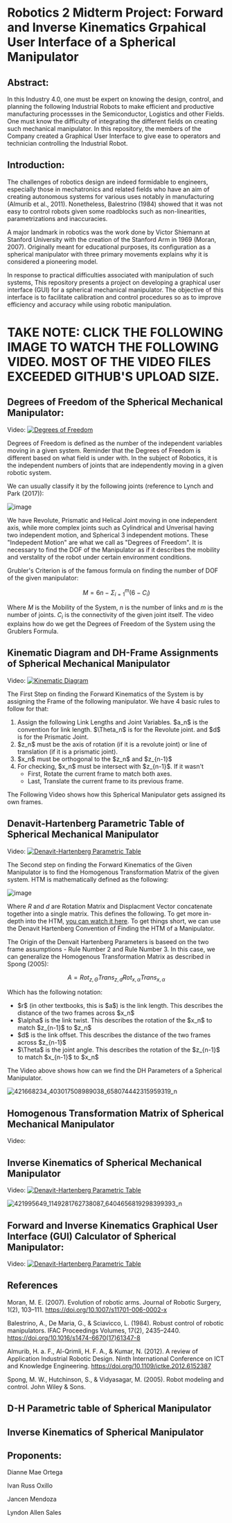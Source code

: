 # Robotics 2 Midterm Project: Forward and Inverse Kinematics Grpahical User Interface of a Spherical Manipulator

## Abstract:
  In this Industry 4.0, one must be expert on knowing the design, control, and planning the following
  Industrial Robots to make efficient and productive manufacturing processses in the Semiconductor, Logistics
  and other Fields. One must know the difficulty of integrating the different fields on creating such mechanical
  manipulator. In this repository, the members of the Company created a Graphical User Interface to give ease to
  operators and technician controlling the Industrial Robot. 
## Introduction:

  The challenges of robotics design are indeed formidable to engineers, especially those in mechatronics 
  and related fields who have an aim of creating autonomous systems for various uses notably in manufacturing 
  (Almurib et al., 2011). Nonetheless, Balestrino (1984) showed that it was not easy to control robots given 
  some roadblocks such as non-linearities, parametrizations and inaccuracies. 

  A major landmark in robotics was the work done by Victor Shiemann at Stanford University with the creation 
  of the Stanford Arm in 1969 (Moran, 2007). Originally meant for educational purposes, its configuration as 
  a spherical manipulator with three primary movements explains why it is considered a pioneering model. 

  In response to practical difficulties associated with manipulation of such systems, This repository presents 
  a project on developing a graphical user interface (GUI) for a spherical mechanical manipulator. 
  The objective of this interface is to facilitate calibration and control procedures so as to improve 
  efficiency and accuracy while using robotic manipulation. 

# TAKE NOTE: CLICK THE FOLLOWING IMAGE TO WATCH THE FOLLOWING VIDEO. MOST OF THE VIDEO FILES EXCEEDED GITHUB'S UPLOAD SIZE.

## Degrees of Freedom of the Spherical Mechanical Manipulator:

Video:
[![Degrees of Freedom](https://i.ytimg.com/vi/J21eMrKu4F8/maxresdefault.jpg)](https://youtu.be/J21eMrKu4F8)

Degrees of Freedom is defined as the number of the independent variables moving in a given system. Reminder that the Degrees
of Freedom is different based on what field is under with. In the subject of Robotics, it is the independent numbers of joints
that are independently moving in a given robotic system. 

We can usually classify it by the following joints (reference to Lynch and Park (2017)):

![image](https://github.com/leandawnleandawn/Robotics2_FK-IK_Group12_Spherical_2024/assets/83767299/918d7f1e-3161-4ae2-b9a7-545ca3b511f5)

We have Revolute, Prismatic and Helical Joint moving in one independent axis, while more complex joints such as Cylindrical and Unverisal having 
two independent motion, and Spherical 3 independent motions. These "Indepedent Motion" are what we call as "Degrees of Freedom". It is necessary
to find the DOF of the Manipulator as if it describes the mobility and verstality of the robot under certain environment conditions.

Grubler's Criterion is of the famous formula on finding the number of DOF of the given manipulator:

$$M = 6n - \Sigma^{m}_{i=1}(6-C_i)$$

Where $M$ is the Mobility of the System, $n$ is the number of links and $m$ is the number of joints. $C_i$ is the connectivity of the given joint itself.
The video explains how do we get the Degrees of Freedom of the System using the Grublers Formula.

## Kinematic Diagram and DH-Frame Assignments of Spherical Mechanical Manipulator
Video:
[![Kinematic Diagram](https://i.ytimg.com/vi/7ie01cTN80Y/maxresdefault.jpg)](https://youtu.be/7ie01cTN80Y)

The First Step on finding the Forward Kinematics of the System is by assigning the Frame of the following manipulator. We have 4 basic rules to follow for that:

<ol>
  <li>Assign the following Link Lengths and Joint Variables. $a_n$ is the convention for link length. $\Theta_n$ is for the Revolute joint. and $d$ is for the Prismatic Joint.</li>
  <li>$z_n$ must be the axis of rotation (if it is a revolute joint) or line of translation (if it is a prismatic joint).</li>
  <li>$x_n$ must be orthogonal to the $z_n$ and $z_{n-1}$</li>
  <li>For checking, $x_n$ must be intersect with $z_{n-1}$. If it wasn't<ul>
    <li>First, Rotate the current frame to match both axes.</li>
    <li>Last, Translate the current frame to its previous frame.</li>
  </ul></li>
</ol>

The Following Video shows how this Spherical Manipulator gets assigned its own frames.
## Denavit-Hartenberg Parametric Table of Spherical Mechanical Manipulator
Video:
[![Denavit-Hartenberg Parametric Table](https://i.ytimg.com/vi/AdVCETLDfT8/maxresdefault.jpg)](https://youtu.be/AdVCETLDfT8)

The Second step on finding the Forward Kinematics of the Given Manipulator is to find the Homogenous Transformation Matrix
of the given system. HTM is mathematically defined as the following:

![image](https://github.com/leandawnleandawn/Robotics2_FK-IK_Group12_Spherical_2024/assets/83767299/4b47744e-e6ee-484a-8960-ab094259ce2e)

Where $R$ and $d$ are Rotation Matrix and Displacment Vector concatenate together into a single matrix. This defines the following.
To get more in-depth into the HTM, [you can watch it here](https://www.youtube.com/watch?v=4Y1_y9DI_Hw). To get things short, we can use the 
Denavit Hartenberg Convention of Finding the HTM of a Manipulator.

The Origin of the Denvait Hartenberg Parameters is baseed on the two frame assumptions - Rule Number 2 and Rule Number 3. In this case, we 
can generalize the Homogenous Transformation Matrix as described in Spong (2005):

$$A = Rot_{z,\Theta}Trans_{z,d}Rot_{x,\alpha}Trans_{x,\alpha}$$

Which has the following notation:
<ul>
  <li>$r$ (in other textbooks, this is $a$) is the link length. This describes the distance of the two frames across $x_n$</li>
  <li>$\alpha$ is the link twist. This describes the rotation of the $x_n$ to match $z_{n-1}$ to $z_n$</li>
  <li>$d$ is the link offset. This describes the distance of the two frames across $z_{n-1}$</li>
  <li>$\Theta$ is the joint angle. This describes the rotation of the $z_{n-1}$ to match $x_{n-1}$ to $x_n$</li>
</ul>

The Video above shows how can we find the DH Parameters of a Spherical Manipulator.

![421668234_403017508989038_658074442315959319_n](https://github.com/leandawnleandawn/Robotics2_FK-IK_Group12_Spherical_2024/assets/157699815/008f5e5c-eb10-42e5-ae67-f461739e19a0)

## Homogenous Transformation Matrix of Spherical Mechanical Manipulator
Video:


## Inverse Kinematics of Spherical Mechanical Manipulator
Video:
[![Denavit-Hartenberg Parametric Table](https://i.ytimg.com/vi/VUPBvH8MFUk/maxresdefault.jpg)](https://youtu.be/VUPBvH8MFUk)

![421995649_1149281762738087_6404656819298399393_n](https://github.com/leandawnleandawn/Robotics2_FK-IK_Group12_Spherical_2024/assets/157699815/811c303b-9367-422e-a1a8-efcbe1089e5e)

## Forward and Inverse Kinematics Graphical User Interface (GUI) Calculator of Spherical Manipulator:
Video:
[![Denavit-Hartenberg Parametric Table](https://i.ytimg.com/vi/ImiuId-Wszk/maxresdefault.jpg)](https://youtu.be/ImiuId-Wszk)
## References
 Moran, M. E. (2007). Evolution of robotic arms. Journal of Robotic Surgery, 1(2), 103–111. https://doi.org/10.1007/s11701-006-0002-x
 
 Balestrino, A., De Maria, G., & Sciavicco, L. (1984). Robust control of robotic manipulators. IFAC Proceedings Volumes, 17(2), 2435–2440. https://doi.org/10.1016/s1474-6670(17)61347-8
 
 Almurib, H. a. F., Al-Qrimli, H. F. A., & Kumar, N. (2012). A review of Application Industrial Robotic Design. Ninth International Conference on ICT and Knowledge Engineering. https://doi.org/10.1109/ictke.2012.6152387

 Spong, M. W., Hutchinson, S., & Vidyasagar, M. (2005). Robot modeling and control. John Wiley & Sons.
 
## D-H Parametric table of Spherical Manipulator

## Inverse Kinematics of Spherical Manipulator



## Proponents:

 Dianne Mae Ortega
 
 Ivan Russ Oxillo
 
 Jancen Mendoza
 
 Lyndon Allen Sales
